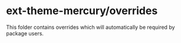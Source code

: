 # ext-theme-mercury/overrides

This folder contains overrides which will automatically be required by package users.
